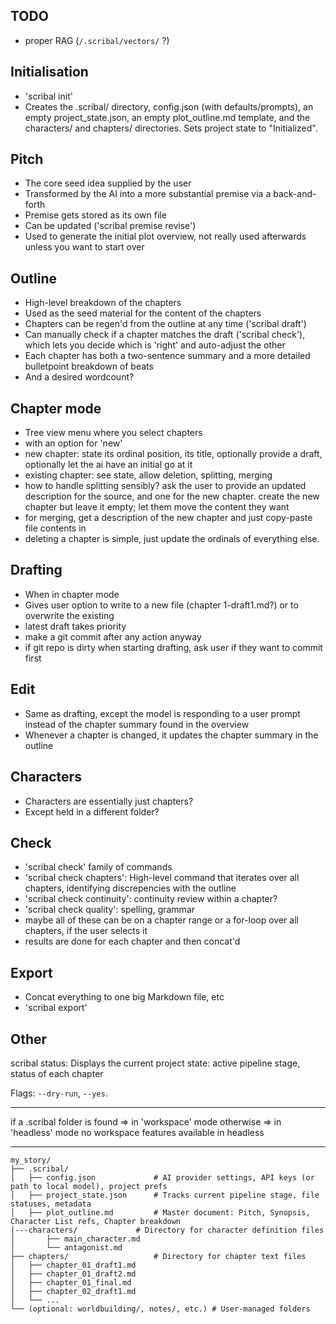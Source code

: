 ## TODO
- proper RAG (`/.scribal/vectors/` ?)

## Initialisation
- 'scribal init'
- Creates the .scribal/ directory, config.json (with defaults/prompts), an empty project_state.json, an empty plot_outline.md template, and the characters/ and chapters/ directories. Sets project state to "Initialized".

## Pitch
- The core seed idea supplied by the user
- Transformed by the AI into a more substantial premise via a back-and-forth
- Premise gets stored as its own file
- Can be updated ('scribal premise revise')
- Used to generate the initial plot overview, not really used afterwards unless you want to start over

## Outline
- High-level breakdown of the chapters
- Used as the seed material for the content of the chapters
- Chapters can be regen'd from the outline at any time ('scribal draft')
- Can manually check if a chapter matches the draft ('scribal check'), which lets you decide which is 'right' and auto-adjust the other
- Each chapter has both a two-sentence summary and a more detailed bulletpoint breakdown of beats
- And a desired wordcount?

## Chapter mode
- Tree view menu where you select chapters
- with an option for 'new'
- new chapter: state its ordinal position, its title, optionally provide a draft, optionally let the ai have an initial go at it
- existing chapter: see state, allow deletion, splitting, merging
- how to handle splitting sensibly? ask the user to provide an updated description for the source, and one for the new chapter. create the new chapter but leave it empty; let them move the content they want
- for merging, get a description of the new chapter and just copy-paste file contents in
- deleting a chapter is simple, just update the ordinals of everything else.

## Drafting
- When in chapter mode
- Gives user option to write to a new file (chapter 1-draft1.md?) or to overwrite the existing
- latest draft takes priority
- make a git commit after any action anyway
- if git repo is dirty when starting drafting, ask user if they want to commit first

## Edit
- Same as drafting, except the model is responding to a user prompt instead of the chapter summary found in the overview
- Whenever a chapter is changed, it updates the chapter summary in the outline

## Characters
- Characters are essentially just chapters?
- Except held in a different folder?

## Check
- 'scribal check' family of commands
- 'scribal check chapters': High-level command that iterates over all chapters, identifying discrepencies with the outline
- 'scribal check continuity': continuity review within a chapter?
- 'scribal check quality': spelling, grammar
- maybe all of these can be on a chapter range or a for-loop over all chapters, if the user selects it
- results are done for each chapter and then concat'd

## Export
- Concat everything to one big Markdown file, etc
- 'scribal export'

## Other

scribal status: Displays the current project state: active pipeline stage, status of each chapter

Flags: `--dry-run`, `--yes`.

---

if a .scribal folder is found => in 'workspace' mode
otherwise => in 'headless' mode
no workspace features available in headless

---

```
my_story/
├── .scribal/
│   ├── config.json             # AI provider settings, API keys (or path to local model), project prefs
│   ├── project_state.json      # Tracks current pipeline stage, file statuses, metadata
│   ├── plot_outline.md         # Master document: Pitch, Synopsis, Character List refs, Chapter breakdown
│---characters/             # Directory for character definition files
│       ├── main_character.md
│       └── antagonist.md
├── chapters/                   # Directory for chapter text files
│   ├── chapter_01_draft1.md
│   ├── chapter_01_draft2.md
│   ├── chapter_01_final.md
│   ├── chapter_02_draft1.md
│   └── ...
└── (optional: worldbuilding/, notes/, etc.) # User-managed folders
```

